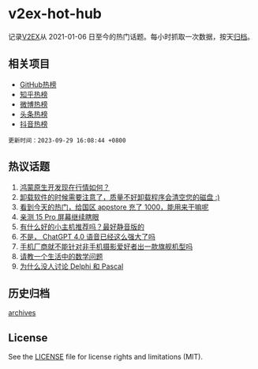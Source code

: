 # v2ex-hot-hub

 记录[V2EX](https://www.v2ex.com/)从 2021-01-06 日至今的热门话题。每小时抓取一次数据，按天[归档](archives)。
 
 ## 相关项目

- [GitHub热榜](https://github.com/snaildev/github-hot-hub)
- [知乎热榜](https://github.com/snaildev/zhihu-hot-hub)
- [微博热榜](https://github.com/snaildev/weibo-hot-hub)
- [头条热榜](https://github.com/snaildev/toutiao-hot-hub)
- [抖音热榜](https://github.com/snaildev/douyin-hot-hub)


 `更新时间：2023-09-29 16:08:44 +0800`

## 热议话题

1. [鸿蒙原生开发现在行情如何？](https://www.v2ex.com/t/977996)
1. [卸载软件的时候需要注意了，质量不好卸载程序会清空您的磁盘 :)](https://www.v2ex.com/t/978051)
1. [看到今天的热门，给国区 appstore 充了 1000，能用来干嘛呢](https://www.v2ex.com/t/978029)
1. [亲测 15 Pro 屏幕继续瞎眼](https://www.v2ex.com/t/978087)
1. [有什么好的小主机推荐吗？最好静音版的](https://www.v2ex.com/t/978101)
1. [不是， ChatGPT 4.0 语音已经这么强大了吗](https://www.v2ex.com/t/978040)
1. [手机厂商就不能针对非手机摄影爱好者出一款旗舰机型吗](https://www.v2ex.com/t/978055)
1. [请教一个生活中的数学问题](https://www.v2ex.com/t/978074)
1. [为什么没人讨论 Delphi 和 Pascal](https://www.v2ex.com/t/978109)

## 历史归档

[archives](archives)

## License

See the [LICENSE](LICENSE) file for license rights and limitations (MIT).
